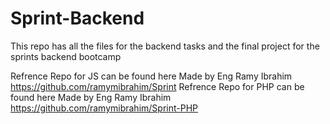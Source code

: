 # Sprint-Backend
 This repo has all the files for the backend tasks and the final project for the sprints backend bootcamp 

 Refrence Repo for JS can be found here Made by Eng Ramy Ibrahim https://github.com/ramymibrahim/Sprint
 Refrence Repo for PHP can be found here Made by Eng Ramy Ibrahim https://github.com/ramymibrahim/Sprint-PHP
